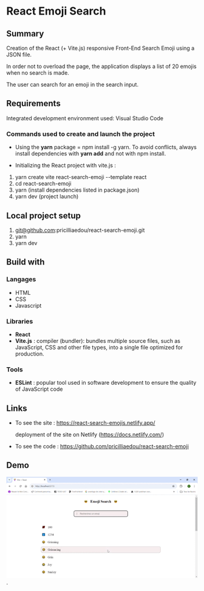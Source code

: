 # React Emoji Search

## Summary

Creation of the React (+ Vite.js) responsive Front-End Search Emoji using a JSON file.

In order not to overload the page, the application displays a list of 20 emojis when no search is made.

The user can search for an emoji in the search input.

## Requirements

Integrated development environment used: Visual Studio Code

### Commands used to create and launch the project

- Using the **yarn** package = npm install -g yarn. To avoid conflicts, always install dependencies with **yarn add** and not with npm install.

- Initializing the React project with vite.js :

1. yarn create vite react-search-emoji --template react
2. cd react-search-emoji
3. yarn (install dependencies listed in package.json)
4. yarn dev (project launch)

## Local project setup

1. git@github.com:pricilliaedou/react-search-emoji.git
2. yarn
3. yarn dev

## Build with

### Langages

- HTML
- CSS
- Javascript

### Libraries

- **React**
- **Vite.js** : compiler (bundler): bundles multiple source files, such as JavaScript, CSS and other file types, into a single file optimized for production.

### Tools

- **ESLint** : popular tool used in software development to ensure the quality of JavaScript code

## Links

- To see the site : https://react-search-emojis.netlify.app/

  deployment of the site on Netlify (https://docs.netlify.com/)

- To see the code : https://github.com/pricilliaedou/react-search-emoji

## Demo

![Demo](./src//assets//demo.gif "Demo du site").
